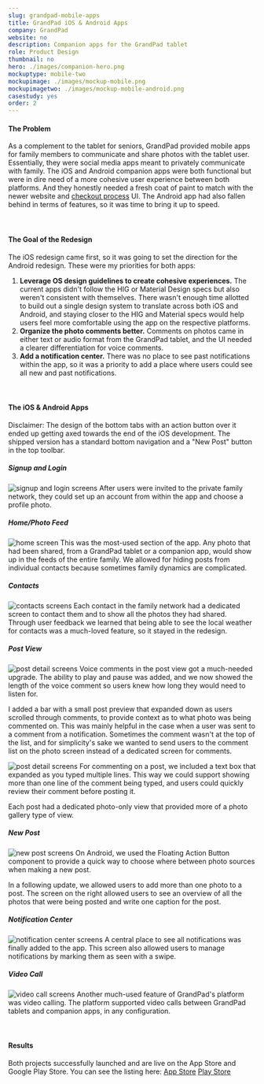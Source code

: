 ```yaml
---
slug: grandpad-mobile-apps
title: GrandPad iOS & Android Apps
company: GrandPad
website: no
description: Companion apps for the GrandPad tablet
role: Product Design
thumbnail: no
hero: ./images/companion-hero.png
mockuptype: mobile-two
mockupimage: ./images/mockup-mobile.png
mockupimagetwo: ./images/mockup-mobile-android.png
casestudy: yes
order: 2
---
```


#### The Problem

As a complement to the tablet for seniors, GrandPad provided mobile apps for family members to communicate and share photos with the tablet user. Essentially, they were social media apps meant to privately communicate with family. The iOS and Android companion apps were both functional but were in dire need of a more cohesive user experience between both platforms. And they honestly needed a fresh coat of paint to match with the newer website and [checkout process](/project/grandpad-checkout) UI. The Android app had also fallen behind in terms of features, so it was time to bring it up to speed.
<br /><br /><br />

#### The Goal of the Redesign

The iOS redesign came first, so it was going to set the direction for the Android redesign. These were my priorities for both apps:

1. **Leverage OS design guidelines to create cohesive experiences.** The current apps didn't follow the HIG or Material Design specs but also weren't consistent with themselves. There wasn't enough time allotted to build out a single design system to translate across both iOS and Android, and staying closer to the HIG and Material specs would help users feel more comfortable using the app on the respective platforms.
2. **Organize the photo comments better.** Comments on photos came in either text or audio format from the GrandPad tablet, and the UI needed a clearer differentiation for voice comments.
3. **Add a notification center.** There was no place to see past notifications within the app, so it was a priority to add a place where users could see all new and past notifications.
<br /><br /><br />

#### The iOS & Android Apps
Disclaimer: The design of the bottom tabs with an action button over it ended up getting axed towards the end of the iOS development. The shipped version has a standard bottom navigation and a "New Post" button in the top toolbar.

##### Signup and Login
![signup and login screens](./images/signup.png)
After users were invited to the private family network, they could set up an account from within the app and choose a profile photo.

##### Home/Photo Feed
![home screen](./images/feed.png)
This was the most-used section of the app. Any photo that had been shared, from a GrandPad tablet or a companion app, would show up in the feeds of the entire family. We allowed for hiding posts from individual contacts because sometimes family dynamics are complicated.

##### Contacts
![contacts screens](./images/contacts.png)
Each contact in the family network had a dedicated screen to contact them and to show all the photos they had shared. Through user feedback we learned that being able to see the local weather for contacts was a much-loved feature, so it stayed in the redesign.

##### Post View
![post detail screens](./images/post-detail.png)
Voice comments in the post view got a much-needed upgrade. The ability to play and pause was added, and we now showed the length of the voice comment so users knew how long they would need to listen for.

I added a bar with a small post preview that expanded down as users scrolled through comments, to provide context as to what photo was being commented on. This was mainly helpful in the case when a user was sent to a comment from a notification. Sometimes the comment wasn't at the top of the list, and for simplicity's sake we wanted to send users to the comment list on the photo screen instead of a dedicated screen for comments. 

![post detail screens](./images/post-detail-2.png)
For commenting on a post, we included a text box that expanded as you typed multiple lines. This way we could support showing more than one line of the comment being typed, and users could quickly review their comment before posting it.

Each post had a dedicated photo-only view that provided more of a photo gallery type of view.


##### New Post
![new post screens](./images/new-post.png)
On Android, we used the Floating Action Button component to provide a quick way to choose where between photo sources when making a new post.

In a following update, we allowed users to add more than one photo to a post. The screen on the right allowed users to see an overview of all the photos that were being posted and write one caption for the post.

##### Notification Center
![notification center screens](./images/notifications.png)
A central place to see all notifications was finally added to the app. This screen also allowed users to manage notifications by marking them as seen with a swipe.

##### Video Call
![video call screens](./images/video-call.png)
Another much-used feature of GrandPad's platform was video calling. The platform supported video calls between GrandPad tablets and companion apps, in any configuration.
<br /><br /><br />

#### Results
Both projects successfully launched and are live on the App Store and Google Play Store. You can see the listing here:
[App Store](/project/grandpad-checkout)
[Play Store](/project/grandpad-checkout)
